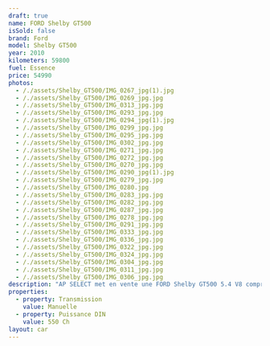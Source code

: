 ```yaml
---
draft: true
name: FORD Shelby GT500
isSold: false
brand: Ford
model: Shelby GT500
year: 2010
kilometers: 59800
fuel: Essence
price: 54990
photos:
  - /./assets/Shelby_GT500/IMG_0267_jpg(1).jpg
  - /./assets/Shelby_GT500/IMG_0269_jpg.jpg
  - /./assets/Shelby_GT500/IMG_0313_jpg.jpg
  - /./assets/Shelby_GT500/IMG_0293_jpg.jpg
  - /./assets/Shelby_GT500/IMG_0294_jpg(1).jpg
  - /./assets/Shelby_GT500/IMG_0299_jpg.jpg
  - /./assets/Shelby_GT500/IMG_0295_jpg.jpg
  - /./assets/Shelby_GT500/IMG_0302_jpg.jpg
  - /./assets/Shelby_GT500/IMG_0271_jpg.jpg
  - /./assets/Shelby_GT500/IMG_0272_jpg.jpg
  - /./assets/Shelby_GT500/IMG_0270_jpg.jpg
  - /./assets/Shelby_GT500/IMG_0290_jpg(1).jpg
  - /./assets/Shelby_GT500/IMG_0279_jpg.jpg
  - /./assets/Shelby_GT500/IMG_0280.jpg
  - /./assets/Shelby_GT500/IMG_0283_jpg.jpg
  - /./assets/Shelby_GT500/IMG_0282_jpg.jpg
  - /./assets/Shelby_GT500/IMG_0287_jpg.jpg
  - /./assets/Shelby_GT500/IMG_0278_jpg.jpg
  - /./assets/Shelby_GT500/IMG_0291_jpg.jpg
  - /./assets/Shelby_GT500/IMG_0333_jpg.jpg
  - /./assets/Shelby_GT500/IMG_0336_jpg.jpg
  - /./assets/Shelby_GT500/IMG_0322_jpg.jpg
  - /./assets/Shelby_GT500/IMG_0324_jpg.jpg
  - /./assets/Shelby_GT500/IMG_0304_jpg.jpg
  - /./assets/Shelby_GT500/IMG_0311_jpg.jpg
  - /./assets/Shelby_GT500/IMG_0306_jpg.jpg
description: "AP SELECT met en vente une FORD Shelby GT500 5.4 V8 compresseur 550ch pack SVT boîte mécanique.\nModèle du 05/2010 avec 59800km.\n\nCouleur grey metallic, intérieur Cuir bi matière cuir / Alcantara avec surpiqûres blanc\n\nCarte grise française sans malus \U0001F1EB\U0001F1F7\n\nLe véhicule est en parfait état avec historique limpide.\n\nVendu avec une garantie 6 mois.\n\nEntretien complet moteur, boîte, pont fait en 2023.\nNouvel entretien 2024 fait pour la vente avec pneus et freins neuf.\n\nÉquipements et options :\n- Pack SVT\n- Boîte mécanique 6\n- Châssis sport\n- Système hi-fi\n- Navigation GPS 3D\n- Climatisation\n- Alarme antivol\n- Sièges électriques\n- Retroviseurs rabattables electriquement et anti-éblouissement\n- Régulateur de vitesse\n- Vitrage calorifuge\n- Shadow line brillant\n- Kit éclairage\n- Ciel de pavillon Anthracite\n\nDisponible et visible sur RDV pour acheteur sérieux.\n\nPossibilité d’un garantie 3 mois avec 6 ou 12 mois en supplément.\n\nRéalisation des démarches d'immatriculation.\n\nAP SELECT c'est des solutions de courtage et conciergerie sur mesure pour profiter librement de sa passion et de son patrimoine.\n\nPrenez le volant, AP SELECT s'occupe du reste."
properties:
  - property: Transmission
    value: Manuelle
  - property: Puissance DIN
    value: 550 Ch
layout: car
---
```


